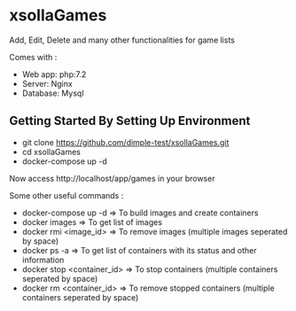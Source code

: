 # xsollaGames
Add, Edit, Delete and many other functionalities for game lists

Comes with :

- Web app: php:7.2
- Server: Nginx
- Database: Mysql

## Getting Started By Setting Up Environment

- git clone https://github.com/dimple-test/xsollaGames.git
- cd xsollaGames
- docker-compose up -d

Now access http://localhost/app/games in your browser

Some other useful commands :

- docker-compose up -d => To build images and create containers
- docker images => To get list of images
- docker rmi <image_id> => To remove images (multiple images seperated by space)
- docker ps -a => To get list of containers with its status and other information
- docker stop <container_id> => To stop containers (multiple containers seperated by space)
- docker rm <container_id> => To remove stopped containers (multiple containers seperated by space)